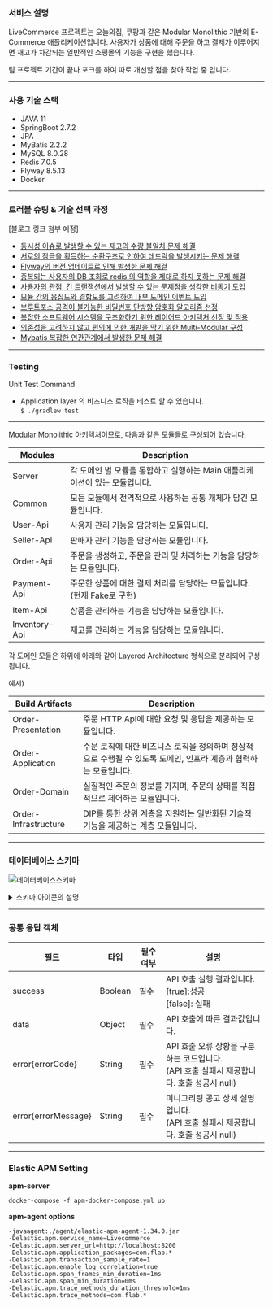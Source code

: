 ### 서비스 설명


LiveCommerce 프로젝트는 오늘의집, 쿠팡과 같은 Modular Monolithic 기반의 E-Commerce 애플리케이션입니다.
사용자가 상품에 대해 주문을 하고 결제가 이루어지면 재고가 차감되는 일반적인 쇼핑몰의 기능을 구현을 했습니다.

팀 프로젝트 기간이 끝나 포크를 하여 따로 개선할 점을 찾아 작업 중 입니다.

---
### 사용 기술 스택


- JAVA 11
- SpringBoot 2.7.2
- JPA
- MyBatis 2.2.2
- MySQL 8.0.28
- Redis 7.0.5
- Flyway 8.5.13
- Docker

---
### 트러블 슈팅 & 기술 선택 과정

[블로그 링크 첨부 예정]

- [동시성 이슈로 발생할 수 있는 재고의 수량 불일치 문제 해결](https://github.com/dding94/LiveCommerce/wiki/%ED%8A%B8%EB%9F%AC%EB%B8%94-%EC%8A%88%ED%8C%85-&-%EA%B8%B0%EC%88%A0-%EC%84%A0%ED%83%9D-%EA%B3%BC%EC%A0%95#%EB%8F%99%EC%8B%9C%EC%84%B1-%EC%9D%B4%EC%8A%88%EB%A1%9C-%EB%B0%9C%EC%83%9D%ED%95%A0-%EC%88%98-%EC%9E%88%EB%8A%94-%EC%9E%AC%EA%B3%A0%EC%9D%98-%EC%88%98%EB%9F%89-%EB%B6%88%EC%9D%BC%EC%B9%98-%EB%AC%B8%EC%A0%9C-%ED%95%B4%EA%B2%B0)
- [서로의 잠금을 획득하는 순환구조로 인하여 데드락을 발생시키는 문제 해결](https://github.com/dding94/LiveCommerce/wiki/%ED%8A%B8%EB%9F%AC%EB%B8%94-%EC%8A%88%ED%8C%85-&-%EA%B8%B0%EC%88%A0-%EC%84%A0%ED%83%9D-%EA%B3%BC%EC%A0%95#%EC%84%9C%EB%A1%9C%EC%9D%98-%EC%9E%A0%EA%B8%88%EC%9D%84-%ED%9A%8D%EB%93%9D%ED%95%98%EB%8A%94-%EC%88%9C%ED%99%98%EA%B5%AC%EC%A1%B0%EB%A1%9C-%EC%9D%B8%ED%95%98%EC%97%AC-%EB%8D%B0%EB%93%9C%EB%9D%BD%EC%9D%84-%EB%B0%9C%EC%83%9D%EC%8B%9C%ED%82%A4%EB%8A%94-%EB%AC%B8%EC%A0%9C-%ED%95%B4%EA%B2%B0)
- [Flyway의 버전 업데이트로 인해 발생한 문제 해결](https://dding9code.tistory.com/121)
- [중복되는 사용자의 DB 조회로 redis 의 역할을 제대로 하지 못하는 문제 해결](https://github.com/dding94/LiveCommerce/wiki/%ED%8A%B8%EB%9F%AC%EB%B8%94-%EC%8A%88%ED%8C%85-&-%EA%B8%B0%EC%88%A0-%EC%84%A0%ED%83%9D-%EA%B3%BC%EC%A0%95#%EC%A4%91%EB%B3%B5%EB%90%98%EB%8A%94-%EC%82%AC%EC%9A%A9%EC%9E%90%EC%9D%98-db-%EC%A1%B0%ED%9A%8C%EB%A1%9C-redis-%EC%9D%98-%EC%97%AD%ED%95%A0%EC%9D%84-%EC%A0%9C%EB%8C%80%EB%A1%9C-%ED%95%98%EC%A7%80-%EB%AA%BB%ED%95%98%EB%8A%94-%EB%AC%B8%EC%A0%9C-%ED%95%B4%EA%B2%B0)
- [사용자의 관점, 긴 트랜잭션에서 발생할 수 있는 문제점을 생각한 비동기 도입](https://github.com/dding94/LiveCommerce/wiki/%ED%8A%B8%EB%9F%AC%EB%B8%94-%EC%8A%88%ED%8C%85-&-%EA%B8%B0%EC%88%A0-%EC%84%A0%ED%83%9D-%EA%B3%BC%EC%A0%95#%EC%82%AC%EC%9A%A9%EC%9E%90%EC%9D%98-%EA%B4%80%EC%A0%90-%EA%B8%B4-%ED%8A%B8%EB%9E%9C%EC%9E%AD%EC%85%98%EC%97%90%EC%84%9C-%EB%B0%9C%EC%83%9D%ED%95%A0-%EC%88%98-%EC%9E%88%EB%8A%94-%EB%AC%B8%EC%A0%9C%EC%A0%90%EC%9D%84-%EC%83%9D%EA%B0%81%ED%95%9C-%EB%B9%84%EB%8F%99%EA%B8%B0-%EB%8F%84%EC%9E%85)
- [모듈 간의 응집도와 결합도를 고려하여 내부 도메인 이벤트 도입](https://github.com/dding94/LiveCommerce/wiki/%ED%8A%B8%EB%9F%AC%EB%B8%94-%EC%8A%88%ED%8C%85-&-%EA%B8%B0%EC%88%A0-%EC%84%A0%ED%83%9D-%EA%B3%BC%EC%A0%95#%EB%AA%A8%EB%93%88-%EA%B0%84%EC%9D%98-%EC%9D%91%EC%A7%91%EB%8F%84%EC%99%80-%EA%B2%B0%ED%95%A9%EB%8F%84%EB%A5%BC-%EA%B3%A0%EB%A0%A4%ED%95%98%EC%97%AC-%EB%82%B4%EB%B6%80-%EB%8F%84%EB%A9%94%EC%9D%B8-%EC%9D%B4%EB%B2%A4%ED%8A%B8-%EB%8F%84%EC%9E%85)
- [브루트포스 공격이 불가능한 비밀번호 단방향 암호화 알고리즘 선정](https://github.com/dding94/LiveCommerce/wiki/%ED%8A%B8%EB%9F%AC%EB%B8%94-%EC%8A%88%ED%8C%85-&-%EA%B8%B0%EC%88%A0-%EC%84%A0%ED%83%9D-%EA%B3%BC%EC%A0%95#%EB%B8%8C%EB%A3%A8%ED%8A%B8%ED%8F%AC%EC%8A%A4-%EA%B3%B5%EA%B2%A9%EC%9D%B4-%EB%B6%88%EA%B0%80%EB%8A%A5%ED%95%9C-%EB%B9%84%EB%B0%80%EB%B2%88%ED%98%B8-%EB%8B%A8%EB%B0%A9%ED%96%A5-%EC%95%94%ED%98%B8%ED%99%94-%EC%95%8C%EA%B3%A0%EB%A6%AC%EC%A6%98-%EC%84%A0%EC%A0%95)
- [복잡한 소프트웨어 시스템을 구조화하기 위한 레이어드 아키텍처 선정 및 적용](https://github.com/dding94/LiveCommerce/wiki/%ED%8A%B8%EB%9F%AC%EB%B8%94-%EC%8A%88%ED%8C%85-&-%EA%B8%B0%EC%88%A0-%EC%84%A0%ED%83%9D-%EA%B3%BC%EC%A0%95#%EB%B3%B5%EC%9E%A1%ED%95%9C-%EC%86%8C%ED%94%84%ED%8A%B8%EC%9B%A8%EC%96%B4-%EC%8B%9C%EC%8A%A4%ED%85%9C%EC%9D%84-%EA%B5%AC%EC%A1%B0%ED%99%94%ED%95%98%EA%B8%B0-%EC%9C%84%ED%95%9C-%EB%A0%88%EC%9D%B4%EC%96%B4%EB%93%9C-%EC%95%84%ED%82%A4%ED%85%8D%EC%B2%98-%EC%84%A0%EC%A0%95-%EB%B0%8F-%EC%A0%81%EC%9A%A9)
- [의존성을 고려하지 않고 편의에 의한 개발을 막기 위한 Multi-Modular 구성](https://github.com/dding94/LiveCommerce/wiki/%ED%8A%B8%EB%9F%AC%EB%B8%94-%EC%8A%88%ED%8C%85-&-%EA%B8%B0%EC%88%A0-%EC%84%A0%ED%83%9D-%EA%B3%BC%EC%A0%95#%EC%9D%98%EC%A1%B4%EC%84%B1%EC%9D%84-%EA%B3%A0%EB%A0%A4%ED%95%98%EC%A7%80-%EC%95%8A%EA%B3%A0-%ED%8E%B8%EC%9D%98%EC%97%90-%EC%9D%98%ED%95%9C-%EA%B0%9C%EB%B0%9C%EC%9D%84-%EB%A7%89%EA%B8%B0-%EC%9C%84%ED%95%9C-multi-modular-%EA%B5%AC%EC%84%B1)
- [Mybatis 복잡한 연관관계에서 발생한 문제 해결](https://dding9code.tistory.com/122) 


---
### Testing

Unit Test Command
- Application layer 의 비즈니스 로직을 테스트 할 수 있습니다.     
  `$ ./gradlew test`

---
Modular Monolithic 아키텍처이므로, 다음과 같은 모듈들로 구성되어 있습니다.

| Modules       | Description                                  |
|---------------|----------------------------------------------|
| Server        | 각 도메인 별 모듈을 통합하고 실행하는 Main 애플리케이션이 있는 모듈입니다. |
| Common        | 모든 모듈에서 전역적으로 사용하는 공통 개체가 담긴 모듈입니다.          |
| User-Api      | 사용자 관리 기능을 담당하는 모듈입니다.                       |
| Seller-Api    | 판매자 관리 기능을 담당하는 모듈입니다.                       |
| Order-Api     | 주문을 생성하고, 주문을 관리 및 처리하는 기능을 담당하는 모듈입니다.      |
| Payment-Api   | 주문한 상품에 대한 결제 처리를 담당하는 모듈입니다. (현재 Fake로 구현)  |
| Item-Api      | 상품을 관리하는 기능을 담당하는 모듈입니다.                     |
| Inventory-Api | 재고를 관리하는 기능을 담당하는 모듈입니다.                     |

각 도메인 모듈은 하위에 아래와 같이 Layered Architecture 형식으로 분리되어 구성됩니다.

예시)

|Build Artifacts| Description                                                      |
|------|------------------------------------------------------------------|
|Order-Presentation| 주문 HTTP Api에 대한 요청 및 응답을 제공하는 모듈입니다.                             |
|Order-Application| 주문 로직에 대한 비즈니스 로직을 정의하며 정상적으로 수행될 수 있도록 도메인, 인프라 계층과 협력하는 모듈입니다. |
|Order-Domain| 실질적인 주문의 정보를 가지며, 주문의 상태를 직접적으로 제어하는 모듈입니다.                      |
|Order-Infrastructure| DIP를 통한 상위 계층을 지원하는 일반화된 기술적 기능을 제공하는 계층 모듈입니다.                  |

--- 
### 데이터베이스 스키마
![데이터베이스스키마](https://user-images.githubusercontent.com/21376853/222174173-7e1aa320-649b-4829-90ff-8ecab7e573a5.png)
<details><summary> 스키마 아이콘의 설명   </summary>

![스크린샷 2023-02-25 오전 12 01 18](https://user-images.githubusercontent.com/21376853/221215776-6939a78e-5b08-4660-a653-3ad438d55a20.png)
</details>


---

### 공통 응답 객체

| 필드                   | 타입      | 필수여부 | 설명                                                            | 
|----------------------|---------|------|---------------------------------------------------------------|
| success              | Boolean | 필수   | API 호출 실행 결과입니다.<br/>[true]:성공 <br/>[false]: 실패               | 
| data                 | Object  | 필수   | API 호출에 따른 결과값입니다.                                            | 
| error{errorCode}     | String  | 필수   | API 호출 오류 상황을 구분하는 코드입니다.<br/>(API 호출 실패시 제공합니다. 호출 성공시 null) | 
| error{errorMessage}  | String  | 필수   | 미니그리팅 공고 상세 설명입니다.<br/>(API 호출 실패시 제공합니다. 호출 성공시 null)        |

---
### Elastic APM Setting

**apm-server**

```dockerfile
docker-compose -f apm-docker-compose.yml up
```

**apm-agent options**
```
-javaagent:./agent/elastic-apm-agent-1.34.0.jar
-Delastic.apm.service_name=Livecommerce
-Delastic.apm.server_url=http://localhost:8200
-Delastic.apm.application_packages=com.flab.*
-Delastic.apm.transaction_sample_rate=1
-Delastic.apm.enable_log_correlation=true
-Delastic.apm.span_frames_min_duration=1ms
-Delastic.apm.span_min_duration=0ms
-Delastic.apm.trace_methods_duration_threshold=1ms
-Delastic.apm.trace_methods=com.flab.*
```
